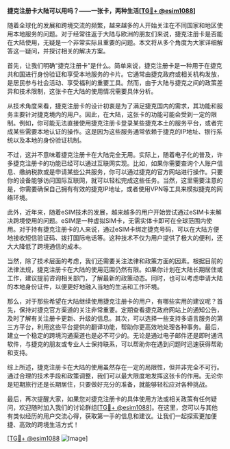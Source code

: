 **捷克注册卡大陆可以用吗？——一张卡，两种生活[[TG💪+ @esim1088](https://t.me/s/esim1088)]**

随着全球化的发展和跨境交流的频繁，越来越多的人开始关注在不同国家和地区使用本地服务的问题。对于经常往返于大陆与欧洲的朋友们来说，捷克注册卡是否能在大陆使用，无疑是一个非常实际且重要的问题。本文将从多个角度为大家详细解答这一疑问，并探讨相关的解决方案。

首先，让我们明确“捷克注册卡”是什么。简单来说，捷克注册卡是一种用于在捷克共和国进行身份验证和享受本地服务的卡片。它通常由捷克政府或相关机构发放，是居民参与社会活动、享受福利的重要工具。然而，由于大陆与捷克之间的政策差异和技术限制，这张卡在大陆的使用情况需要具体分析。

从技术角度来看，捷克注册卡的设计初衷是为了满足捷克国内的需求，其功能和服务主要针对捷克境内的用户。因此，在大陆，这张卡的功能可能会受到一定的限制。例如，你可能无法直接使用捷克注册卡登录某些捷克本土的服务平台，或者完成某些需要本地认证的操作。这是因为这些服务通常依赖于捷克的IP地址、银行系统以及本地的身份验证机制。

不过，这并不意味着捷克注册卡在大陆完全无用。实际上，随着电子化的普及，许多捷克注册卡的功能已经可以通过互联网实现。比如，如果你需要查询个人账户信息、缴纳税款或是申请某些公共服务，你可以通过捷克的官方网站进行操作。只要你的设备能够访问国际互联网，就可以轻松完成这些任务。当然，这里需要注意的是，你需要确保自己拥有有效的捷克IP地址，或者使用VPN等工具来模拟捷克的网络环境。

此外，近年来，随着eSIM技术的发展，越来越多的用户开始尝试通过eSIM卡来解决跨境使用的问题。eSIM是一种虚拟SIM卡，无需实体卡即可在全球范围内使用。对于持有捷克注册卡的人来说，通过eSIM卡绑定捷克号码，可以在大陆方便地接收短信验证码、拨打国际电话等。这种技术不仅为用户提供了极大的便利，还大大降低了跨境通信的成本。

当然，除了技术层面的考虑，我们还需要关注法律和政策方面的因素。根据目前的法律法规，捷克注册卡在大陆的使用范围仍然有限。如果你计划在大陆长期居住或工作，建议提前咨询相关部门，了解最新的政策动态。同时，也可以考虑申请大陆的本地身份证件，以便更好地融入当地的生活和工作环境。

那么，对于那些希望在大陆继续使用捷克注册卡的用户，有哪些实用的建议呢？首先，保持对捷克官方渠道的关注非常重要。定期查看捷克政府网站上的通知公告，及时了解有关注册卡更新、升级的信息。其次，可以选择一些支持多语言服务的第三方平台，利用这些平台提供的翻译功能，帮助你更高效地处理各种事务。最后，建立一个稳定的跨境沟通渠道也是必不可少的。无论是通过电子邮件还是即时通讯软件，与捷克的朋友或专业人士保持联系，可以帮助你在遇到问题时迅速获得帮助和支持。

综上所述，捷克注册卡在大陆的使用虽然存在一定的局限性，但并非完全不可行。通过合理的技术手段和政策调整，我们可以最大限度地发挥这张卡的作用。无论你是短期旅行还是长期居住，只要做好充分的准备，就能够轻松应对各种挑战。

最后，再次提醒大家，如果您对捷克注册卡的具体使用方法或相关政策有任何疑问，欢迎随时加入我们的讨论群组[[TG💪+ @esim1088](https://t.me/s/esim1088)]。在这里，您可以与其他有类似经历的用户交流心得，获取第一手的信息和建议。让我们一起探索更加便捷、高效的跨境生活方式！

[[TG💪+ @esim1088](https://t.me/s/esim1088) ![Image](https://i.postimg.cc/4NQfJmqS/Snipaste-2025-05-13-00-14-12.png)]